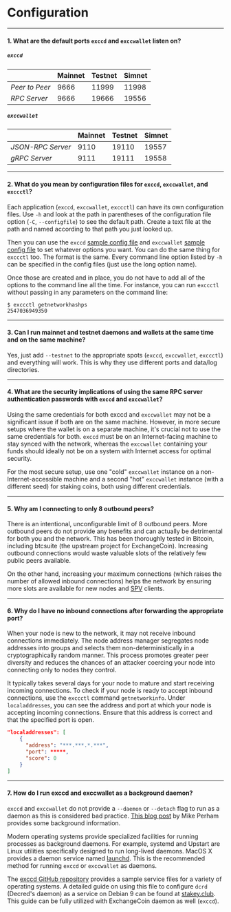 # Configuration

---

#### 1. What are the default ports `exccd` and `exccwallet` listen on?

##### `exccd`

|                |Mainnet|Testnet|Simnet|
|----------------|---   |---    |---|
| *Peer to Peer* | 9666 | 11999 | 11998|
|  *RPC Server*  | 9666 | 19666 | 19556|

##### `exccwallet`

|                   |Mainnet|Testnet|Simnet|
|-------------------|---   |---    |---|
| *JSON-RPC Server* | 9110 | 19110 | 19557|
|  *gRPC Server*    | 9111 | 19111 | 19558|

---

#### 2. What do you mean by configuration files for `exccd`, `exccwallet`, and `exccctl`?

Each application (`exccd`, `exccwallet`, `exccctl`) can have its own configuration files. Use `-h` and look at the path in parentheses of the configuration file option (`-C`, `--configfile`) to see the default path. Create a text file at the path and named according to that path you just looked up.

Then you can use the `exccd` [sample config file](https://raw.githubusercontent.com/EXCCoin/exccd/master/sampleconfig/sampleconfig.go) and `exccwallet` [sample config file](https://raw.githubusercontent.com/EXCCoin/exccwallet/master/sample-exccwallet.conf) to set whatever options you want. You can do the same thing for `exccctl` too. The format is the same. Every command line option listed by `-h` can be specified in the config files (just use the long option name).

Once those are created and in place, you do not have to add all of the options to the command line all the time. For instance, you can run `exccctl` without passing in any parameters on the command line:

```no-highlight
$ exccctl getnetworkhashps
2547036949350
```

---

#### 3. Can I run mainnet and testnet daemons and wallets at the same time and on the same machine?

Yes, just add `--testnet` to the appropriate spots (`exccd`, `exccwallet`, `exccctl`) and everything will work. This is why they use different ports and data/log directories.

---

#### 4. What are the security implications of using the same RPC server authentication passwords with `exccd` and `exccwallet`?

Using the same credentials for both exccd and `exccwallet` may not be a significant issue if both are on the same machine. However, in more secure setups where the wallet is on a separate machine, it's crucial not to use the same credentials for both. `exccd` must be on an Internet-facing machine to stay synced with the network, whereas the `exccwallet` containing your funds should ideally not be on a system with Internet access for optimal security.

For the most secure setup, use one "cold" `exccwallet` instance on a non-Internet-accessible machine and a second "hot" `exccwallet` instance (with a different seed) for staking coins, both using different credentials.

---

#### 5. Why am I connecting to only 8 outbound peers?

There is an intentional, unconfigurable limit of 8 outbound peers. More outbound peers do not provide any benefits and can actually be detrimental for both you and the network. This has been thoroughly tested in Bitcoin, including btcsuite (the upstream project for ExchangeCoin). Increasing outbound connections would waste valuable slots of the relatively few public peers available.

On the other hand, increasing your maximum connections (which raises the number of allowed inbound connections) helps the network by ensuring more slots are available for new nodes and [SPV](../wallets/spv.md) clients.

---

#### 6. Why do I have no inbound connections after forwarding the appropriate port?

When your node is new to the network, it may not receive inbound connections immediately. The node address manager segregates node addresses into groups and selects them non-deterministically in a cryptographically random manner. This process promotes greater peer diversity and reduces the chances of an attacker coercing your node into connecting only to nodes they control.

It typically takes several days for your node to mature and start receiving incoming connections. To check if your node is ready to accept inbound connections, use the `exccctl` command `getnetworkinfo`. Under `localaddresses`, you can see the address and port at which your node is accepting incoming connections. Ensure that this address is correct and that the specified port is open.

```json
"localaddresses": [
    {
      "address": "***.***.*.***",
      "port": *****,
      "score": 0
    }
]
```

---

#### 7. How do I run exccd and exccwallet as a background daemon?

`exccd` and `exccwallet` do not provide a `--daemon` or `--detach` flag to run as a
daemon as this is considered bad practice.
[This blog post](https://www.mikeperham.com/2014/09/22/dont-daemonize-your-daemons/)
by Mike Perham provides some background information.

Modern operating systems provide specialized facilities for running processes as
background daemons.
For example, systemd and Upstart are Linux utilities specifically designed to
run long-lived daemons.
MacOS X provides a daemon service named
[launchd](https://developer.apple.com/library/archive/documentation/MacOSX/Conceptual/BPSystemStartup/Chapters/CreatingLaunchdJobs.html).
This is the recommended method for running `exccd` or `exccwallet` as daemons.

The [exccd GitHub repository](https://github.com/EXCCoin/exccd/tree/master/contrib)
provides a sample service files for a variety of operating systems.
A detailed guide on using this file to configure `dcrd` (Decred's daemon) as a service on Debian 9
can be found at [stakey.club](https://stakey.club/en/dcrd-as-a-linux-service/).
This guide can be fully utilized with ExchangeCoin daemon as well (`exccd`).
